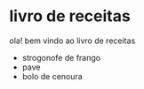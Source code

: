 # livro de receitas

ola! bem vindo ao livro de receitas

 - strogonofe de frango
 - pave
 - bolo de cenoura
 
